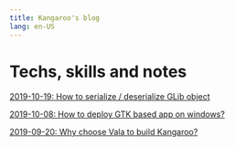```yaml
---
title: Kangaroo's blog 
lang: en-US
---
```


# Techs, skills and notes

[2019-10-19: How to serialize / deserialize GLib object](./003-serialize-glib-object)

[2019-10-08: How to deploy GTK based app on windows?](./002-how-to-deploy-gtk-app-on-windows)

[2019-09-20: Why choose Vala to build Kangaroo?](./001-why-choose-vala)
